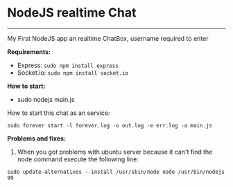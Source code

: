 # NodeJS realtime Chat #
* * *

My First NodeJS app an realtime ChatBox, username required to enter

**Requirements:**
  * Express:  `sudo npm install express`
  * Socket.io: `sudo npm install socket.io`

**How to start:**
  * sudo nodejs main.js

How to start this chat as an service:

  `sudo forever start -l forever.log -o out.log -e err.log -a main.js`
  
**Problems and fixes:**

1. When you got problems with ubuntu server because it can't find the node command execute the following line:

  `sudo update-alternatives --install /usr/sbin/node node /usr/bin/nodejs 99`
